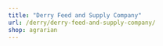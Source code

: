 ```yaml
---
title: "Derry Feed and Supply Company"
url: /derry/derry-feed-and-supply-company/
shop: agrarian
---
```


